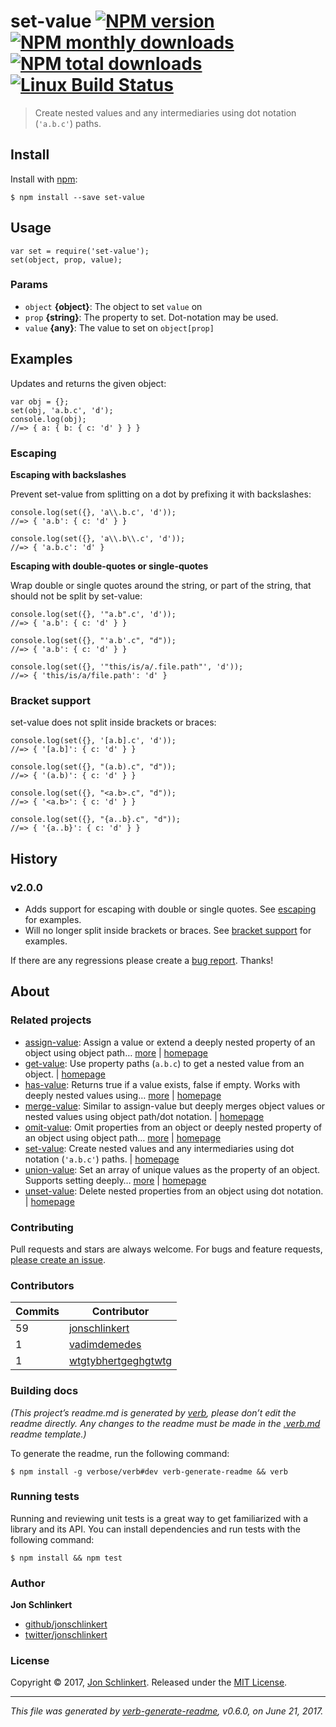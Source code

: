 set-value [![NPM version](https://img.shields.io/npm/v/set-value.svg?style=flat)](https://www.npmjs.com/package/set-value) [![NPM monthly downloads](https://img.shields.io/npm/dm/set-value.svg?style=flat)](https://npmjs.org/package/set-value) [![NPM total downloads](https://img.shields.io/npm/dt/set-value.svg?style=flat)](https://npmjs.org/package/set-value) [![Linux Build Status](https://img.shields.io/travis/jonschlinkert/set-value.svg?style=flat&label=Travis)](https://travis-ci.org/jonschlinkert/set-value)
==================================================================================================================================================================================================================================================================================================================================================================================================================================================================================================================================

> Create nested values and any intermediaries using dot notation (`'a.b.c'`) paths.

Install
-------

Install with [npm](https://www.npmjs.com/):

    $ npm install --save set-value

Usage
-----

    var set = require('set-value');
    set(object, prop, value);

### Params

-   `object` **{object}**: The object to set `value` on
-   `prop` **{string}**: The property to set. Dot-notation may be used.
-   `value` **{any}**: The value to set on `object[prop]`

Examples
--------

Updates and returns the given object:

    var obj = {};
    set(obj, 'a.b.c', 'd');
    console.log(obj);
    //=> { a: { b: { c: 'd' } } }

### Escaping

**Escaping with backslashes**

Prevent set-value from splitting on a dot by prefixing it with backslashes:

    console.log(set({}, 'a\\.b.c', 'd'));
    //=> { 'a.b': { c: 'd' } }

    console.log(set({}, 'a\\.b\\.c', 'd'));
    //=> { 'a.b.c': 'd' }

**Escaping with double-quotes or single-quotes**

Wrap double or single quotes around the string, or part of the string, that should not be split by set-value:

    console.log(set({}, '"a.b".c', 'd'));
    //=> { 'a.b': { c: 'd' } }

    console.log(set({}, "'a.b'.c", "d"));
    //=> { 'a.b': { c: 'd' } }

    console.log(set({}, '"this/is/a/.file.path"', 'd'));
    //=> { 'this/is/a/file.path': 'd' }

### Bracket support

set-value does not split inside brackets or braces:

    console.log(set({}, '[a.b].c', 'd'));
    //=> { '[a.b]': { c: 'd' } }

    console.log(set({}, "(a.b).c", "d"));
    //=> { '(a.b)': { c: 'd' } }

    console.log(set({}, "<a.b>.c", "d"));
    //=> { '<a.b>': { c: 'd' } }

    console.log(set({}, "{a..b}.c", "d"));
    //=> { '{a..b}': { c: 'd' } }

History
-------

### v2.0.0

-   Adds support for escaping with double or single quotes. See [escaping](#escaping) for examples.
-   Will no longer split inside brackets or braces. See [bracket support](#bracket-support) for examples.

If there are any regressions please create a [bug report](../../issues/new). Thanks!

About
-----

### Related projects

-   [assign-value](https://www.npmjs.com/package/assign-value): Assign a value or extend a deeply nested property of an object using object path… [more](https://github.com/jonschlinkert/assign-value) | [homepage](https://github.com/jonschlinkert/assign-value "Assign a value or extend a deeply nested property of an object using object path notation.")
-   [get-value](https://www.npmjs.com/package/get-value): Use property paths (`a.b.c`) to get a nested value from an object. | [homepage](https://github.com/jonschlinkert/get-value "Use property paths (`a.b.c`) to get a nested value from an object.")
-   [has-value](https://www.npmjs.com/package/has-value): Returns true if a value exists, false if empty. Works with deeply nested values using… [more](https://github.com/jonschlinkert/has-value) | [homepage](https://github.com/jonschlinkert/has-value "Returns true if a value exists, false if empty. Works with deeply nested values using object paths.")
-   [merge-value](https://www.npmjs.com/package/merge-value): Similar to assign-value but deeply merges object values or nested values using object path/dot notation. | [homepage](https://github.com/jonschlinkert/merge-value "Similar to assign-value but deeply merges object values or nested values using object path/dot notation.")
-   [omit-value](https://www.npmjs.com/package/omit-value): Omit properties from an object or deeply nested property of an object using object path… [more](https://github.com/jonschlinkert/omit-value) | [homepage](https://github.com/jonschlinkert/omit-value "Omit properties from an object or deeply nested property of an object using object path notation.")
-   [set-value](https://www.npmjs.com/package/set-value): Create nested values and any intermediaries using dot notation (`'a.b.c'`) paths. | [homepage](https://github.com/jonschlinkert/set-value "Create nested values and any intermediaries using dot notation (`'a.b.c'`) paths.")
-   [union-value](https://www.npmjs.com/package/union-value): Set an array of unique values as the property of an object. Supports setting deeply… [more](https://github.com/jonschlinkert/union-value) | [homepage](https://github.com/jonschlinkert/union-value "Set an array of unique values as the property of an object. Supports setting deeply nested properties using using object-paths/dot notation.")
-   [unset-value](https://www.npmjs.com/package/unset-value): Delete nested properties from an object using dot notation. | [homepage](https://github.com/jonschlinkert/unset-value "Delete nested properties from an object using dot notation.")

### Contributing

Pull requests and stars are always welcome. For bugs and feature requests, [please create an issue](../../issues/new).

### Contributors

<table><thead><tr class="header"><th><strong>Commits</strong></th><th><strong>Contributor</strong></th></tr></thead><tbody><tr class="odd"><td>59</td><td><a href="https://github.com/jonschlinkert">jonschlinkert</a></td></tr><tr class="even"><td>1</td><td><a href="https://github.com/vadimdemedes">vadimdemedes</a></td></tr><tr class="odd"><td>1</td><td><a href="https://github.com/wtgtybhertgeghgtwtg">wtgtybhertgeghgtwtg</a></td></tr></tbody></table>

### Building docs

*(This project’s readme.md is generated by [verb](https://github.com/verbose/verb-generate-readme), please don’t edit the readme directly. Any changes to the readme must be made in the [.verb.md](.verb.md) readme template.)*

To generate the readme, run the following command:

    $ npm install -g verbose/verb#dev verb-generate-readme && verb

### Running tests

Running and reviewing unit tests is a great way to get familiarized with a library and its API. You can install dependencies and run tests with the following command:

    $ npm install && npm test

### Author

**Jon Schlinkert**

-   [github/jonschlinkert](https://github.com/jonschlinkert)
-   [twitter/jonschlinkert](https://twitter.com/jonschlinkert)

### License

Copyright © 2017, [Jon Schlinkert](https://github.com/jonschlinkert). Released under the [MIT License](LICENSE).

------------------------------------------------------------------------

*This file was generated by [verb-generate-readme](https://github.com/verbose/verb-generate-readme), v0.6.0, on June 21, 2017.*
